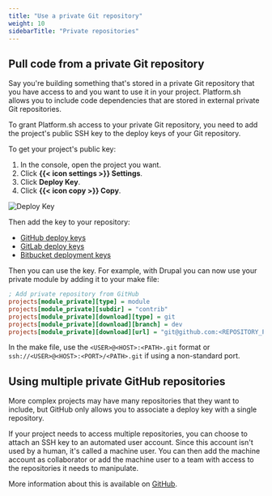 ```yaml
---
title: "Use a private Git repository"
weight: 10
sidebarTitle: "Private repositories"
---
```


## Pull code from a private Git repository

Say you're building something that's stored in a private Git repository that you have access to
and you want to use it in your project.
Platform.sh allows you to include code dependencies that are stored in external private Git repositories.

To grant Platform.sh access to your private Git repository,
you need to add the project's public SSH key to the deploy keys of your Git repository.

To get your project's public key:

1. In the console, open the project you want.
2. Click **{{< icon settings >}} Settings**.
3. Click **Deploy Key**.
4. Click **{{< icon copy >}} Copy**.

![Deploy Key](/images/management-console/settings-deploy-key.png "0.5")

Then add the key to your repository:

* [GitHub deploy keys](https://docs.github.com/en/developers/overview/managing-deploy-keys#deploy-keys) 
* [GitLab deploy keys](https://docs.gitlab.com/ee/user/project/deploy_keys/)
* [Bitbucket deployment keys](https://bitbucket.org/blog/deployment-keys)

Then you can use the key.
For example, with Drupal you can now use your private module by adding it to your make file:

```ini
; Add private repository from GitHub
projects[module_private][type] = module
projects[module_private][subdir] = "contrib"
projects[module_private][download][type] = git
projects[module_private][download][branch] = dev
projects[module_private][download][url] = "git@github.com:<REPOSITORY_PATH>.git"
```

In the make file, use the `<USER>@<HOST>:<PATH>.git` format or `ssh://<USER>@<HOST>:<PORT>/<PATH>.git` if using a non-standard port.

## Using multiple private GitHub repositories

More complex projects may have many repositories that they want to include,
but GitHub only allows you to associate a deploy key with a single repository.

If your project needs to access multiple repositories, you can choose to attach an SSH key to an automated user account.
Since this account isn't used by a human, it's called a machine user.
You can then add the machine account as collaborator
or add the machine user to a team with access to the repositories it needs to manipulate.

More information about this is available on [GitHub](https://developer.github.com/v3/guides/managing-deploy-keys/#machine-users).
